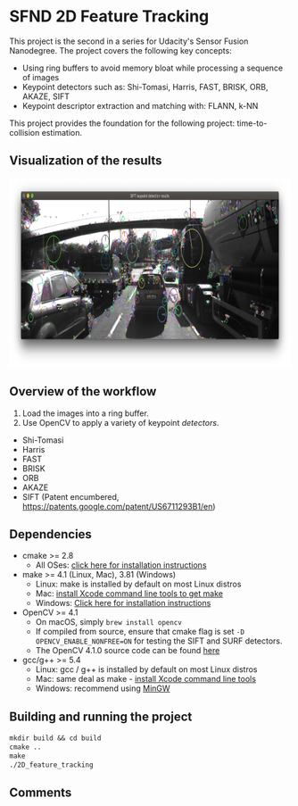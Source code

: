 # SFND 2D Feature Tracking

This project is the second in a series for Udacity's Sensor Fusion Nanodegree. The project covers the following key concepts:

- Using ring buffers to avoid memory bloat while processing a sequence of images
- Keypoint detectors such as: Shi-Tomasi, Harris, FAST, BRISK, ORB, AKAZE, SIFT
- Keypoint descriptor extraction and matching with: FLANN, k-NN

This project provides the foundation for the following project: time-to-collision estimation.

## Visualization of the results
<img src="images/sift-keypoints.png" width="903" height="339" />

## Overview of the workflow
1. Load the images into a ring buffer. 
1. Use OpenCV to apply a variety of keypoint _detectors_.
  - Shi-Tomasi
  - Harris
  - FAST
  - BRISK
  - ORB
  - AKAZE
  - SIFT (Patent encumbered, https://patents.google.com/patent/US6711293B1/en)
<!-- 1. Use FLANN and kNN to improve on the brute force matching of keypoint _descriptors_. -->
<!-- 1. Finally, run these algorithms in various combinations to compare performance benchmarks.  -->

## Dependencies
* cmake >= 2.8
  * All OSes: [click here for installation instructions](https://cmake.org/install/)
* make >= 4.1 (Linux, Mac), 3.81 (Windows)
  * Linux: make is installed by default on most Linux distros
  * Mac: [install Xcode command line tools to get make](https://developer.apple.com/xcode/features/)
  * Windows: [Click here for installation instructions](http://gnuwin32.sourceforge.net/packages/make.htm)
* OpenCV >= 4.1
  * On macOS, simply `brew install opencv`
  * If compiled from source, ensure that cmake flag is set `-D OPENCV_ENABLE_NONFREE=ON` for testing the SIFT and SURF detectors.
  * The OpenCV 4.1.0 source code can be found [here](https://github.com/opencv/opencv/tree/4.1.0)
* gcc/g++ >= 5.4
  * Linux: gcc / g++ is installed by default on most Linux distros
  * Mac: same deal as make - [install Xcode command line tools](https://developer.apple.com/xcode/features/)
  * Windows: recommend using [MinGW](http://www.mingw.org/)

## Building and running the project
```
mkdir build && cd build
cmake ..
make
./2D_feature_tracking
```

## Comments
